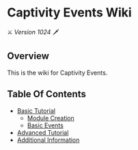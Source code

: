 # Captivity Events Wiki
⚔️ _Version 1024_ 🗡️

## Overview
This is the wiki for Captivity Events.

## Table Of Contents 
* [Basic Tutorial](https://github.com/TheBadListener/TutorialCE/wiki/Basic-Tutorial)  
  * [Module Creation](https://github.com/TheBadListener/TutorialCE/wiki/Basic-Tutorial#module-creation)  
  * [Basic Events](https://github.com/TheBadListener/TutorialCE/wiki/Basic-Tutorial#basic-events)  
* [Advanced Tutorial](https://github.com/TheBadListener/TutorialCE/wiki/Advanced-Tutorial)  
* [Additional Information](https://github.com/TheBadListener/TutorialCE/wiki/Additional-Information)  
